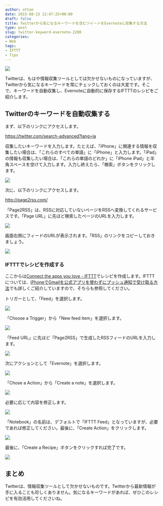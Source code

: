 ```yaml
---
author: ottan
date: 2015-08-23 12:47:25+00:00
draft: false
title: Twitterから気になるキーワードを含むツイートをEvernoteに収集する方法
type: post
slug: twitter-keyword-evernote-2200
categories:
- Web
tags:
- IFTTT
- Tips
---
```


![](/uploads/2015/08/150823-55d9bb96b430b.jpg)






Twitterは、もはや情報収集ツールとしては欠かせないものになっていますが、Twitterから気になるキーワードを常にチェックしておくのは大変です。そこで、キーワードを自動収集し、Evernoteに自動的に保存するIFTTTのレシピをご紹介します。





## Twitterのキーワードを自動収集する





まず、以下のリンクにアクセスします。



https://twitter.com/search-advanced?lang=ja



収集したいキーワードを入力します。たとえば、「iPhone」に関連する情報を収集したい場合は、「これらのすべての単語」に「iPhone」と入力します。「iPad」の情報も収集したい場合は、「これらの単語のどれか」に「iPhone iPad」と半角スペースを空けて入力します。入力し終えたら、「検索」ボタンをクリックします。





![](/uploads/2015/08/150823-55d9bb97c1222.png)






次に、以下のリンクにアクセスします。



http://page2rss.com/



「Page2RSS」は、RSSに対応していないページをRSSへ変換してくれるサービスです。「Page URL」に先ほど検索したページのURLを入力します。





![](/uploads/2015/08/150823-55d9c0e162355.png)






画面右側にフィードのURLが表示されます。「RSS」のリンクをコピーしておきましょう。





![](/uploads/2015/08/150823-55d9bb9a6da53.png)






### IFTTTでレシピを作成する





ここからは[Connect the apps you love - IFTTT](https://ifttt.com/)でレシピを作成します。IFTTTについては、[iPhoneでGmailを公式アプリを使わずにプッシュ通知で受け取る方法](/iphone-gmail-push-490/)でも詳しくご紹介していますので、そちらも参照してください。






トリガーとして、「Feed」を選択します。





![](/uploads/2015/08/150823-55d9bb9bd5e57.png)






「Choose a Trigger」から「New feed item」を選択します。





![](/uploads/2015/08/150823-55d9bb9e68c68.png)






「Feed URL」に先ほど「Page2RSS」で生成したRSSフィードのURLを入力します。





![](/uploads/2015/08/150823-55d9bba0d7dd9.png)






次にアクションとして「Evernote」を選択します。





![](/uploads/2015/08/150823-55d9bba2c9f4a.png)






「Chose a Action」から「Create a note」を選択します。





![](/uploads/2015/08/150823-55d9bba5413ef.png)






必要に応じて内容を修正します。





![](/uploads/2015/08/150823-55d9bba7d5724.png)






「Notebook」の名前は、デフォルトで「IFTTT Feed」となっていますが、必要であれば修正してください。最後に、「Create Action」をクリックします。





![](/uploads/2015/08/150823-55d9bba9e41a0.png)






最後に、「Create a Recipe」ボタンをクリックすれば完了です。





![](/uploads/2015/08/150823-55d9bbac168a4.png)






## まとめ





Twitterは、情報収集ツールとして欠かせないものです。Twitterから最新情報が手に入ることも珍しくありません。気になるキーワードがあれば、ぜひこのレシピを有効活用してくださいね。
